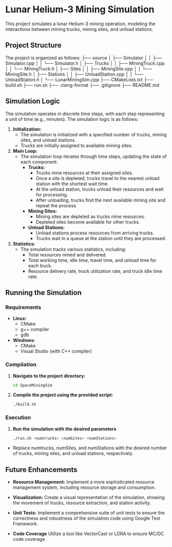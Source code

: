
# Lunar Helium-3 Mining Simulation

This project simulates a lunar Helium-3 mining operation, modeling the interactions between mining trucks, mining sites, and unload stations.

## Project Structure

The project is organized as follows:
├── source 
│ ├── Simulator 
│ │ ├── Simulator.cpp 
│ │ └── Simulator.h 
│ ├── Trucks 
│ │ ├── MiningTruck.cpp 
│ │ └── MiningTruck.h 
│ ├── Sites 
│ │ ├── MiningSite.cpp 
│ │ └── MiningSite.h 
│ ├── Stations 
│ │ ├── UnloadStation.cpp 
│ │ └── UnloadStation.h 
│ └── LunarMiningSim.cpp 
├── CMakeLists.txt 
├── build.sh 
├── run.sh 
├── .clang-format 
├── .gitignore 
├── README.md

## Simulation Logic

The simulation operates in discrete time steps, with each step representing a unit of time (e.g., minutes). The simulation logic is as follows:

1. **Initialization:**
    - The simulation is initialized with a specified number of trucks, mining sites, and unload stations.
    - Trucks are initially assigned to available mining sites.
2. **Main Loop:**
    - The simulation loop iterates through time steps, updating the state of each component:
        - **Trucks:**
            - Trucks mine resources at their assigned sites.
            - Once a site is depleted, trucks travel to the nearest unload station with the shortest wait time.
            - At the unload station, trucks unload their resources and wait for processing.
            - After unloading, trucks find the next available mining site and repeat the process.
        - **Mining Sites:**
            - Mining sites are depleted as trucks mine resources.
            - Depleted sites become available for other trucks.
        - **Unload Stations:**
            - Unload stations process resources from arriving trucks.
            - Trucks wait in a queue at the station until they are processed.
3. **Statistics:**
    - The simulation tracks various statistics, including:
        - Total resources mined and delivered.
        - Total working time, idle time, travel time, and unload time for each truck.
        - Resource delivery rate, truck utilization rate, and truck idle time rate.

## Running the Simulation

### Requirements

- **Linux:**
    - CMake
    - g++ compiler
    - gdb
- **Windows:**
    - CMake
    - Visual Studio (with C++ compiler)

### Compilation

1. **Navigate to the project directory:**
   ```bash
   cd SpaceMiningSim
2. **Compile the project using the provided script:**
    ```bash
   ./build.sh

### Execution
1. **Run the simulation with the desired parameters**
    ```bash
    ./run.sh <numtrucks> <numSites> <numStations>
- Replace numtrucks, numSites, and numStations with the desired number of trucks, mining sites, and unload stations, respectively.

## Future Enhancements

- **Resource Management:** Implement a more sophisticated resource management system, including resource storage and consumption.

- **Visualization:** Create a visual representation of the simulation, showing the movement of trucks, resource extraction, and station activity.

- **Unit Tests:** Implement a comprehensive suite of unit tests to ensure the correctness and robustness of the simulation code using Google Test Framework.

- **Code Coverage** Utilize a tool like VectorCast or LDRA to ensure MC/DC code coverage

